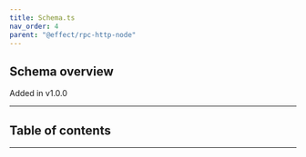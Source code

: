 ```yaml
---
title: Schema.ts
nav_order: 4
parent: "@effect/rpc-http-node"
---
```


## Schema overview

Added in v1.0.0

---

<h2 class="text-delta">Table of contents</h2>

---
